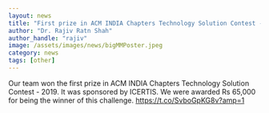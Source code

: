 ```yaml
---
layout: news
title: "First prize in ACM INDIA Chapters Technology Solution Contest - 2019"
author: "Dr. Rajiv Ratn Shah"
author_handle: "rajiv"
image: /assets/images/news/bigMMPoster.jpeg
category: news
tags: [other]
---
```

Our team won the first prize in ACM INDIA Chapters Technology Solution Contest - 2019. It was sponsored by ICERTIS. We were awarded Rs 65,000 for being the winner of this challenge. https://t.co/SvboGpKG8v?amp=1
